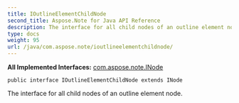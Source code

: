 ```yaml
---
title: IOutlineElementChildNode
second_title: Aspose.Note for Java API Reference
description: The interface for all child nodes of an outline element node.
type: docs
weight: 95
url: /java/com.aspose.note/ioutlineelementchildnode/
---
```


**All Implemented Interfaces:**
[com.aspose.note.INode](../../com.aspose.note/inode)
```
public interface IOutlineElementChildNode extends INode
```

The interface for all child nodes of an outline element node.
